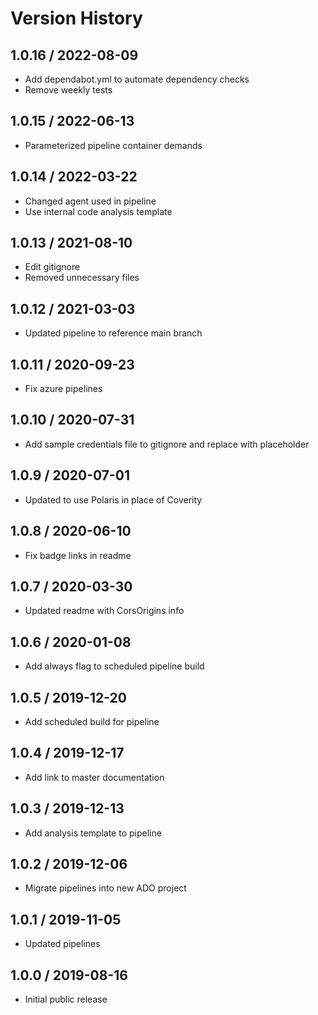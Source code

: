 # Version History

## 1.0.16 / 2022-08-09

- Add dependabot.yml to automate dependency checks
- Remove weekly tests

## 1.0.15 / 2022-06-13

- Parameterized pipeline container demands

## 1.0.14 / 2022-03-22

- Changed agent used in pipeline
- Use internal code analysis template

## 1.0.13 / 2021-08-10

- Edit gitignore
- Removed unnecessary files

## 1.0.12 / 2021-03-03

- Updated pipeline to reference main branch

## 1.0.11 / 2020-09-23

- Fix azure pipelines

## 1.0.10 / 2020-07-31

- Add sample credentials file to gitignore and replace with placeholder

## 1.0.9 / 2020-07-01

- Updated to use Polaris in place of Coverity

## 1.0.8 / 2020-06-10

- Fix badge links in readme

## 1.0.7 / 2020-03-30

- Updated readme with CorsOrigins info

## 1.0.6 / 2020-01-08

- Add always flag to scheduled pipeline build

## 1.0.5 / 2019-12-20

- Add scheduled build for pipeline

## 1.0.4 / 2019-12-17

- Add link to master documentation

## 1.0.3 / 2019-12-13

- Add analysis template to pipeline

## 1.0.2 / 2019-12-06

- Migrate pipelines into new ADO project

## 1.0.1 / 2019-11-05

- Updated pipelines

## 1.0.0 / 2019-08-16

- Initial public release
